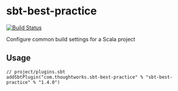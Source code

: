 # sbt-best-practice

[![Build Status](https://travis-ci.org/ThoughtWorksInc/sbt-best-practice.svg?branch=master)](https://travis-ci.org/ThoughtWorksInc/sbt-best-practice)

Configure common build settings for a Scala project

## Usage

```
// project/plugins.sbt
addSbtPlugin("com.thoughtworks.sbt-best-practice" % "sbt-best-practice" % "1.4.0")
```
